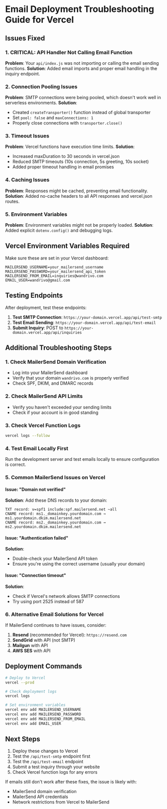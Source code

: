 # Email Deployment Troubleshooting Guide for Vercel

## Issues Fixed

### 1. **CRITICAL**: API Handler Not Calling Email Function
**Problem**: Your `api/index.js` was not importing or calling the email sending functions.
**Solution**: Added email imports and proper email handling in the inquiry endpoint.

### 2. **Connection Pooling Issues**
**Problem**: SMTP connections were being pooled, which doesn't work well in serverless environments.
**Solution**: 
- Created `createTransporter()` function instead of global transporter
- Set `pool: false` and `maxConnections: 1`
- Properly close connections with `transporter.close()`

### 3. **Timeout Issues**
**Problem**: Vercel functions have execution time limits.
**Solution**:
- Increased maxDuration to 30 seconds in vercel.json
- Reduced SMTP timeouts (10s connection, 5s greeting, 10s socket)
- Added proper timeout handling in email promises

### 4. **Caching Issues**
**Problem**: Responses might be cached, preventing email functionality.
**Solution**: Added no-cache headers to all API responses and vercel.json routes.

### 5. **Environment Variables**
**Problem**: Environment variables might not be properly loaded.
**Solution**: Added explicit `dotenv.config()` and debugging logs.

## Vercel Environment Variables Required

Make sure these are set in your Vercel dashboard:

```
MAILERSEND_USERNAME=your_mailersend_username
MAILERSEND_PASSWORD=your_mailersend_api_token
MAILERSEND_FROM_EMAIL=inquiries@wandrivo.com
EMAIL_USER=wandrivo@gmail.com
```

## Testing Endpoints

After deployment, test these endpoints:

1. **Test SMTP Connection**: `https://your-domain.vercel.app/api/test-smtp`
2. **Test Email Sending**: `https://your-domain.vercel.app/api/test-email`
3. **Submit Inquiry**: POST to `https://your-domain.vercel.app/api/inquiries`

## Additional Troubleshooting Steps

### 1. Check MailerSend Domain Verification
- Log into your MailerSend dashboard
- Verify that your domain `wandrivo.com` is properly verified
- Check SPF, DKIM, and DMARC records

### 2. Check MailerSend API Limits
- Verify you haven't exceeded your sending limits
- Check if your account is in good standing

### 3. Check Vercel Function Logs
```bash
vercel logs --follow
```

### 4. Test Email Locally First
Run the development server and test emails locally to ensure configuration is correct.

### 5. Common MailerSend Issues on Vercel

#### Issue: "Domain not verified"
**Solution**: Add these DNS records to your domain:
```
TXT record: v=spf1 include:spf.mailersend.net ~all
CNAME record: ms1._domainkey.yourdomain.com → ms1.yourdomain.dkim.mailersend.net
CNAME record: ms2._domainkey.yourdomain.com → ms2.yourdomain.dkim.mailersend.net
```

#### Issue: "Authentication failed"
**Solution**: 
- Double-check your MailerSend API token
- Ensure you're using the correct username (usually your domain)

#### Issue: "Connection timeout"
**Solution**: 
- Check if Vercel's network allows SMTP connections
- Try using port 2525 instead of 587

### 6. Alternative Email Solutions for Vercel

If MailerSend continues to have issues, consider:

1. **Resend** (recommended for Vercel): `https://resend.com`
2. **SendGrid** with API (not SMTP)
3. **Mailgun** with API
4. **AWS SES** with API

## Deployment Commands

```bash
# Deploy to Vercel
vercel --prod

# Check deployment logs
vercel logs

# Set environment variables
vercel env add MAILERSEND_USERNAME
vercel env add MAILERSEND_PASSWORD
vercel env add MAILERSEND_FROM_EMAIL
vercel env add EMAIL_USER
```

## Next Steps

1. Deploy these changes to Vercel
2. Test the `/api/test-smtp` endpoint first
3. Test the `/api/test-email` endpoint
4. Submit a test inquiry through your website
5. Check Vercel function logs for any errors

If emails still don't work after these fixes, the issue is likely with:
- MailerSend domain verification
- MailerSend API credentials
- Network restrictions from Vercel to MailerSend
